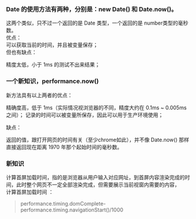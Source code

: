 ### Date 的使用方法有两种，分别是：new Date() 和 Date.now()。   
这两个类似，只不过一个返回的是 Date 类型，一个返回的是 number类型的毫秒数。   
优点：   
可以获取当前的时间，并且被变量保存；   
但也有缺点：   
   
   精度太低，小于 1ms 的测试不出来结果；
### 一个新知识，performance.now()      
新方法具有以上两者的优点：

精确度高，低于 1ms（实际情况视浏览器的不同，精度大约在 0.1ms ~ 0.005ms　之间）；
记录的时间可以被变量所保存，因此可以用于生产环境使用；

缺点：

返回的值，跟打开网页的时间有关（至少chrome如此），并不像 Date.now() 那样直接返回现在距离 1970 年那个起始时间的毫秒数。   
### 新知识   
计算首屏加载时间，指的是浏览器从用户输入对应网址，到首屏内容渲染完成的时间，此时整个网页不一定全部渲染完成，但需要展示当前视窗内需要的内容，   
计算首屏加载时间 ：   
>performance.timing.domComplete-performance.timing.navigationStart()/1000         

